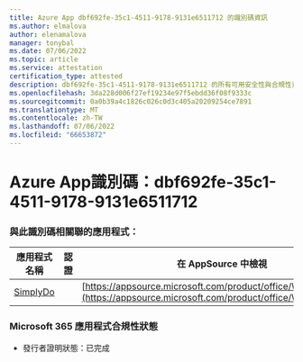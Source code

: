 ```yaml
---
title: Azure App dbf692fe-35c1-4511-9178-9131e6511712 的識別碼資訊
ms.author: elmalova
author: elenamalova
manager: tonybal
ms.date: 07/06/2022
ms.topic: article
ms.service: attestation
certification_type: attested
description: dbf692fe-35c1-4511-9178-9131e6511712 的所有可用安全性與合規性資訊。
ms.openlocfilehash: 3da228d006f27ef19234e97f5ebdd36f08f9333c
ms.sourcegitcommit: 0a0b39a4c1826c026c0d3c405a20209254ce7891
ms.translationtype: MT
ms.contentlocale: zh-TW
ms.lasthandoff: 07/06/2022
ms.locfileid: "66653872"
---
```

# <a name="azure-app-id-dbf692fe-35c1-4511-9178-9131e6511712"></a>Azure App識別碼：dbf692fe-35c1-4511-9178-9131e6511712


### <a name="apps-associated-with-this-id"></a>與此識別碼相關聯的應用程式：
| **應用程式名稱** | **認證** | **在 AppSource 中檢視** |
|--------------|---------------|-----------------------|
| [SimplyDo](../forward/WA200004248.md) |  | [https://appsource.microsoft.com/product/office/WA200004248](https://appsource.microsoft.com/product/office/WA200004248) |

### <a name="microsoft-365-app-compliance-status"></a>Microsoft 365 應用程式合規性狀態
- 發行者證明狀態：已完成
